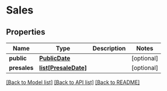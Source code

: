 # Sales

## Properties
Name | Type | Description | Notes
------------ | ------------- | ------------- | -------------
**public** | [**PublicDate**](PublicDate.md) |  | [optional] 
**presales** | [**list[PresaleDate]**](PresaleDate.md) |  | [optional] 

[[Back to Model list]](../README.md#documentation-for-models) [[Back to API list]](../README.md#documentation-for-api-endpoints) [[Back to README]](../README.md)



